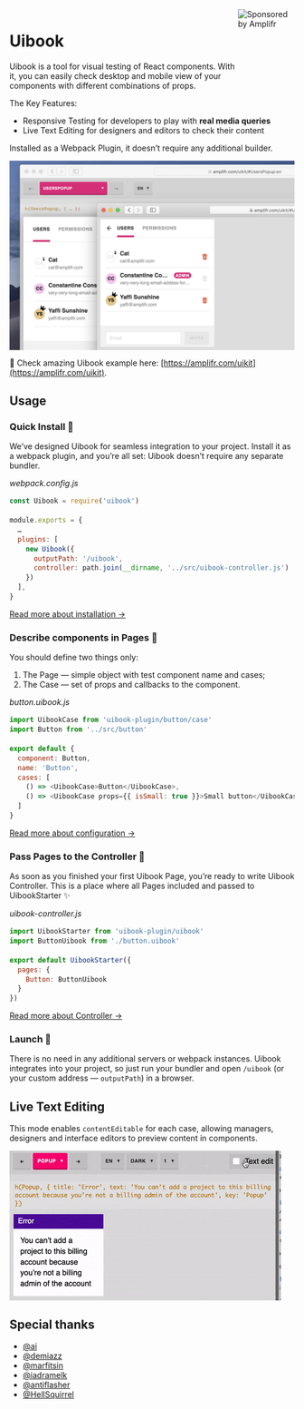 
<a href="https://amplifr.com/?utm_source=uibook">
  <img width="100" height="140" align="right"
    alt="Sponsored by Amplifr" src="https://amplifr-direct.s3-eu-west-1.amazonaws.com/social_images/image/37b580d9-3668-4005-8d5a-137de3a3e77c.png" />
</a>


# Uibook

Uibook is a tool for visual testing of React components. With it, you 
can easily check desktop and mobile view of your components with 
different combinations of props.

The Key Features:
- Responsive Testing for developers to play with **real media queries**
- Live Text Editing for designers and editors to check their content

Installed as a Webpack Plugin, it doesn’t require any additional builder.

<img src="/docs/uibook.png" align="center" alt="Uibook" >

:triangular_flag_on_post: Check amazing Uibook example here: 
[https://amplifr.com/uikit](https://amplifr.com/uikit).

## Usage

### Quick Install :hatching_chick:

We’ve designed Uibook for seamless integration to your project. 
Install it as a webpack plugin, and you’re all set: 
Uibook doesn’t require any separate bundler.

_webpack.config.js_
```js
const Uibook = require('uibook')

module.exports = {
  …
  plugins: [
    new Uibook({
      outputPath: '/uibook',
      controller: path.join(__dirname, '../src/uibook-controller.js')
    })
  ],
}
```

[Read more about installation →](docs/install.md)

### Describe components in Pages :hatched_chick:

You should define two things only:

1. The Page — simple object with test component name and cases;
2. The Case — set of props and callbacks to the component.

_button.uibook.js_
```js
import UibookCase from 'uibook-plugin/button/case'
import Button from '../src/button'

export default {
  component: Button,
  name: 'Button',
  cases: [
    () => <UibookCase>Button</UibookCase>,
    () => <UibookCase props={{ isSmall: true }}>Small button</UibookCase>
  ]
}
```

[Read more about configuration →](docs/configure.md)

### Pass Pages to the Controller :baby_chick:

As soon as you finished your first Uibook Page, you’re ready 
to write Uibook Controller. This is a place where all 
Pages included and passed to UibookStarter :sparkles:

_uibook-controller.js_
```js
import UibookStarter from 'uibook-plugin/uibook'
import ButtonUibook from './button.uibook'

export default UibookStarter({
  pages: {
    Button: ButtonUibook
  }
})
```

[Read more about Controller →](docs/controller.md)

### Launch :rocket:

There is no need in any additional servers or webpack instances.
Uibook integrates into your project, so just run your bundler 
and open `/uibook` (or your custom address — `outputPath`) in a browser.

## Live Text Editing

This mode enables `contentEditable` for each case, allowing managers, 
designers and interface editors to preview content in components.

<img src="/docs/text-edit-mode.gif" align="center" alt="Text Edit Mode" >

## Special thanks

- [@ai](https://github.com/ai)
- [@demiazz](https://github.com/demiazz)
- [@marfitsin](https://github.com/marfitsin)
- [@iadramelk](https://github.com/iadramelk)
- [@antiflasher](https://github.com/antiflasher)
- [@HellSquirrel](https://github.com/HellSquirrel)


